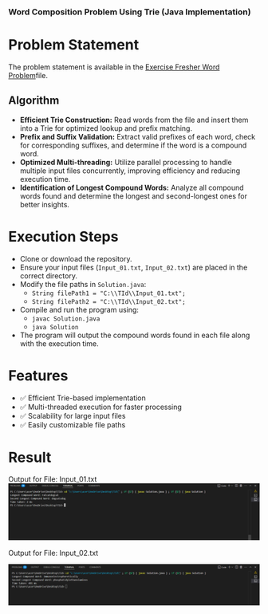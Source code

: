 ### Word Composition Problem Using Trie (Java Implementation)

# Problem Statement
The problem statement is available in the [Exercise Fresher Word Problem](https://github.com/Deeksha-602/Longest-Compound-word-25/blob/main/Exercise_Fresher_Word_Problem.pdf)file.


## Algorithm  

- **Efficient Trie Construction:** Read words from the file and insert them into a Trie for optimized lookup and prefix matching.  
- **Prefix and Suffix Validation:** Extract valid prefixes of each word, check for corresponding suffixes, and determine if the word is a compound word.  
- **Optimized Multi-threading:** Utilize parallel processing to handle multiple input files concurrently, improving efficiency and reducing execution time.  
- **Identification of Longest Compound Words:** Analyze all compound words found and determine the longest and second-longest ones for better insights.  

# Execution Steps

- Clone or download the repository.
- Ensure your input files (`Input_01.txt`, `Input_02.txt`) are placed in the correct directory.
- Modify the file paths in `Solution.java`:
  - `String filePath1 = "C:\\TId\\Input_01.txt";`
  - `String filePath2 = "C:\\TId\\Input_02.txt";`
- Compile and run the program using:
  - `javac Solution.java`
  - `java Solution`
- The program will output the compound words found in each file along with the execution time.

# Features

- ✅ Efficient Trie-based implementation
- ✅ Multi-threaded execution for faster processing
- ✅ Scalability for large input files
- ✅ Easily customizable file paths

# Result
Output for File: Input_01.txt
![Output Screenshot](https://github.com/Deeksha-602/Longest-Compound-word-25/blob/main/output_01.txt.png)

Output for File: Input_02.txt

![Output Screenshot](https://github.com/Deeksha-602/Longest-Compound-word-25/blob/main/output_02.txt.png)

